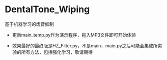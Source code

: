 # DentalTone_Wiping
基于机器学习的齿音抑制

- 更新main_temp.py作为演示程序，拖入MP3文件即可开始体验

- 效果最好的最终版是HZ_Filter.py，不是main，main.py之后可能会集成所实验的所有方法，包括强化学习，敬请期待
